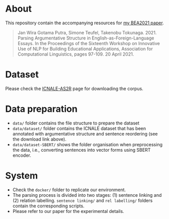 # About
This repository contain the accompanying resources for [my BEA2021 paper](https://www.aclweb.org/anthology/2021.bea-1.10/).

> Jan Wira Gotama Putra, Simone Teufel, Takenobu Tokunaga. 2021. Parsing Argumentative Structure in English-as-Foreign-Language Essays. In the Proceedings of the Sixteenth Workshop on Innovative Use of NLP for Building Educational Applications, Association for Computational Linguistics, pages 97-109. 20 April 2021. 

# Dataset
Please check the [ICNALE-AS2R](https://github.com/wiragotama/ICNALE-AS2R) page for downloading the corpus.

# Data preparation
- ```data/``` folder contains the file structure to prepare the dataset
- ```data/dataset/``` folder contains the ICNALE dataset that has been annotated with argumentative structure and sentence reordering (see the download link above).
- ```data/dataset-SBERT/``` shows the folder organisation when preprocessing the data, i.e., converting sentences into vector forms using SBERT encoder.

# System
- Check the ```docker/``` folder to replicate our environment.
- The parsing process is divided into two stages: (1) sentence linking and (2) relation labelling. ```sentence linking/``` and ```rel labelling/``` folders contain the corresponding scripts. 
- Please refer to our paper for the experimental details. 



